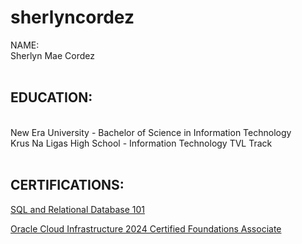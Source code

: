 # sherlyncordez

<bold>NAME:</bold></br> Sherlyn Mae Cordez </br></br>
<h2><bold>EDUCATION: </bold></h2></br>
New Era University - Bachelor of Science in Information Technology<br/>
Krus Na Ligas High School - Information Technology TVL Track</br></br>
<h2><bold>CERTIFICATIONS:</bold></h2>


[SQL and Relational Database 101](https://courses.cognitiveclass.ai/certificates/2fd3bfb0ec06400eb803b7848ede3e36#)</br>

[Oracle Cloud Infrastructure 2024 Certified Foundations Associate](https://catalog-education.oracle.com/ords/certview/sharebadge?id=D506876B1D1C6F2333126B81AC730F270D02607B744CD26359428A1F3657278C)</br>


